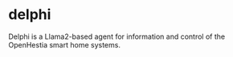 # delphi
Delphi is a Llama2-based agent for information and control of the OpenHestia smart home systems.
